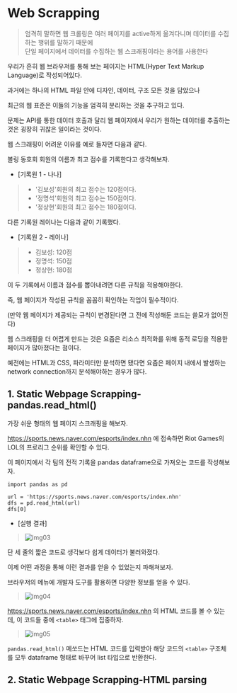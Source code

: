 # Web Scrapping

> 엄격히 말하면 웹 크롤링은 여러 페이지를 active하게 옮겨다니며 데이터를 수집하는 행위를 말하기 때문에   
> 단일 페이지에서 데이터를 수집하는 웹 스크래핑이라는 용어를 사용한다

우리가 흔히 웹 브라우저를 통해 보는 페이지는 HTML(Hyper Text Markup Language)로 작성되어있다.

과거에는 하나의 HTML 파일 안에 디자인, 데이터, 구조 모든 것을 담았으나

최근의 웹 표준은 이들의 기능을 엄격히 분리하는 것을 추구하고 있다.

문제는 API를 통한 데이터 호출과 달리 웹 페이지에서 우리가 원하는 데이터를 추출하는 것은 굉장히 귀찮은 일이라는 것이다.

웹 스크래핑이 어려운 이유를 예로 들자면 다음과 같다.

볼링 동호회 회원의 이름과 최고 점수를 기록한다고 생각해보자.

- [기록원 1 - 나나]
> - '김보성'회원의 최고 점수는 120점이다.
> - '정명석'회원의 최고 점수는 150점이다.
> - '정상현'회원의 최고 점수는 180점이다.

다른 기록원 레이나는 다음과 같이 기록했다.

- [기록원 2 - 레이나]
> - 김보성: 120점
> - 정명석: 150점
> - 정상현: 180점

이 두 기록에서 이름과 점수를 뽑아내려면 다른 규칙을 적용해야한다.

즉, 웹 페이지가 작성된 규칙을 꼼꼼히 확인하는 작업이 필수적이다.

(만약 웹 페이지가 제공되는 규칙이 변경된다면 그 전에 작성해둔 코드는 쓸모가 없어진다)

웹 스크래핑을 더 어렵게 만드는 것은 요즘은 리소스 최적화를 위해 동적 로딩을 적용한 페이지가 많아졌다는 점이다.

예전에는 HTML과 CSS, 파라미터만 분석하면 됐다면 요즘은 페이지 내에서 발생하는 network connection까지 분석해야하는 경우가 많다.

## 1. Static Webpage Scrapping-pandas.read_html()

가장 쉬운 형태의 웹 페이지 스크래핑을 해보자.

https://sports.news.naver.com/esports/index.nhn 에 접속하면 Riot Games의 LOL의 프로리그 순위를 확인할 수 있다.

이 페이지에서 각 팀의 전적 기록을 pandas dataframe으로 가져오는 코드를 작성해보자.

```
import pandas as pd

url = 'https://sports.news.naver.com/esports/index.nhn'
dfs = pd.read_html(url)
dfs[0]
```

- [실행 결과]
> ![img03](https://github.com/jaehwan-dev/study-in-mis/blob/master/imgs/img03-pd.read_html.JPG)

단 세 줄의 짧은 코드로 생각보다 쉽게 데이터가 불러와졌다.

이제 어떤 과정을 통해 이런 결과를 얻을 수 있었는지 파해쳐보자.

브라우저의 메뉴에 개발자 도구를 활용하면 다양한 정보를 얻을 수 있다.

> ![img04](https://github.com/jaehwan-dev/study-in-mis/blob/master/imgs/img04-developer%20tool.JPG)

https://sports.news.naver.com/esports/index.nhn 의 HTML 코드를 볼 수 있는데, 이 코드들 중에 `<table>` 태그에 집중하자.

> ![img05](https://github.com/jaehwan-dev/study-in-mis/blob/master/imgs/img05-HTML%20tag.JPG)

`pandas.read_html()` 메쏘드는 HTML 코드를 입력받아 해당 코드의 `<table>` 구조체를 모두 dataframe 형태로 바꾸어 list 타입으로 반환한다.

## 2. Static Webpage Scrapping-HTML parsing

